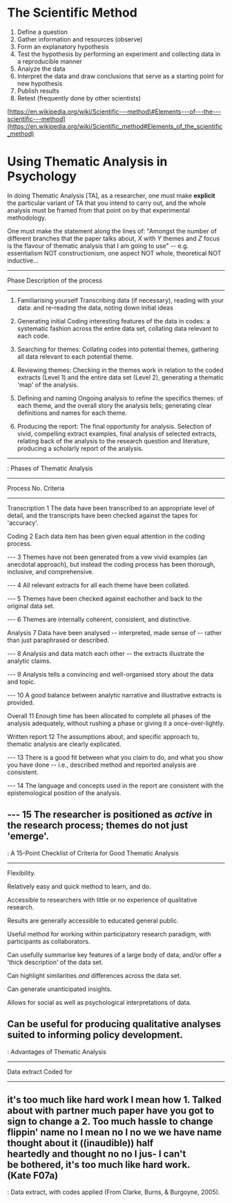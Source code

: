 The Scientific Method
=====================

1.  Define a question
2.  Gather information and resources (observe)
3.  Form an explanatory hypothesis
4.  Test the hypothesis by performing an experiment and collecting data
    in a reproducible manner
5.  Analyze the data
6.  Interpret the data and draw conclusions that serve as a starting
    point for new hypothesis
7.  Publish results
8.  Retest (frequently done by other scientists)

[https://en.wikipedia.org/wiki/Scientific---method\#Elements---of---the---scientific---method](https://en.wikipedia.org/wiki/Scientific_method#Elements_of_the_scientific_method)

Using Thematic Analysis in Psychology
=====================================

In doing Thematic Analysis [TA], as a researcher, one must make **explicit** the
particular variant of TA that you intend to carry out, and the whole analysis
must be framed from that point on by that experimental methodology.

One must make the statement along the lines of: "Amongst the number of different
branches that the paper talks about, *X* with *Y* themes and *Z* focus is the
flavour of thematic analysis that I am going to use" -- e.g. essentialism NOT
constructionism, one aspect NOT whole, theoretical NOT inductive...

  ----------------------------------------------------------------------
  Phase                       Description of the process
  --------------------------- ------------------------------------------
  1. Familiarising yourself   Transcribing data (if necessary), reading
  with your data:             and re-reading the data, noting down
                              initial ideas

  2. Generating initial       Coding interesting features of the data in
  codes:                      a systematic fashion across the entire
                              data set, collating data relevant to each
                              code.

  3. Searching for themes:    Collating codes into potential themes,
                              gathering all data relevant to each
                              potential theme.

  4. Reviewing themes:        Checking in the themes work in relation to
                              the coded extracts (Level 1) and the
                              entire data set (Level 2), generating a
                              thematic 'map' of the analysis.

  5. Defining and naming      Ongoing analysis to refine the specifics
  themes:                     of each theme, and the overall story the
                              analysis tells; generating clear
                              definitions and names for each theme.

  6. Producing the report:    The final opportunity for analysis.
                              Selection of vivid, compelling extract
                              examples, final analysis of selected
                              extracts, relating back of the analysis to
                              the research question and literature,
                              producing a scholarly report of the
                              analysis.
  ----------------------------------------------------------------------

  : Phases of Thematic Analysis

  ------------------------------------------------------------------------
  Process          No.    Criteria
  ---------------- ------ ------------------------------------------------
  Transcription    1      The data have been transcribed to an appropriate
                          level of detail, and the transcripts have been
                          checked against the tapes for 'accuracy'.

  Coding           2      Each data item has been given equal attention in
                          the coding process.

  ---              3      Themes have not been generated from a vew vivid
                          examples (an anecdotal approach), but instead
                          the coding process has been thorough, inclusive,
                          and comprehensive.

  ---              4      All relevant extracts for all each theme have
                          been collated.

  ---              5      Themes have been checked against eachother and
                          back to the original data set.

  ---              6      Themes are internally coherent, consistent, and
                          distinctive.

  Analysis         7      Data have been analysed -- interpreted, made
                          sense of -- rather than just paraphrased or
                          described.

  ---              8      Analysis and data match each other -- the
                          extracts illustrate the analytic claims.

  ---              9      Analysis tells a convincing and well-organised
                          story about the data and topic.

  ---              10     A good balance between analytic narrative and
                          illustrative extracts is provided.

  Overall          11     Enough time has been allocated to complete all
                          phases of the analysis adequately, without
                          rushing a phase or giving it a
                          once-over-lightly.

  Written report   12     The assumptions about, and specific approach to,
                          thematic analysis are clearly explicated.

  ---              13     There is a good fit between what you claim to
                          do, and what you show you have done -- i.e.,
                          described method and reported analysis are
                          consistent.

  ---              14     The language and concepts used in the report are
                          consistent with the epistemological position of
                          the analysis.

  ---              15     The researcher is positioned as *active* in the
                          research process; themes do not just 'emerge'.
  ------------------------------------------------------------------------

  : A 15-Point Checklist of Criteria for Good Thematic Analysis

  ----------------------------------------------------------------------
  Flexibility.

  Relatively easy and quick method to learn, and do.

  Accessible to researchers with little or no experience of qualitative
  research.

  Results are generally accessible to educated general public.

  Useful method for working within participatory research paradigm, with
  participants as collaborators.

  Can usefully summarise key features of a large body of data, and/or
  offer a 'thick description' of the data set.

  Can highlight similarities *and* differences across the data set.

  Can generate unanticipated insights.

  Allows for social as well as psychological interpretations of data.

  Can be useful for producing qualitative analyses suited to informing
  policy development.
  ----------------------------------------------------------------------

  : Advantages of Thematic Analysis

  ------------------------------------------------------------------------
  Data extract                                Coded for
  ------------------------------------------- ----------------------------
  it's too much like hard work I mean how     1. Talked about with partner
  much paper have you got to sign to change a 2. Too much hassle to change
  flippin' name no I mean no I no we we have  name
  thought about it ((inaudible)) half         
  heartedly and thought no no I jus- I can't  
  be bothered, it's too much like hard work.  
  (Kate F07a)                                 
  ------------------------------------------------------------------------

  : Data extract, with codes applied (From Clarke, Burns, & Burgoyne,
  2005).


